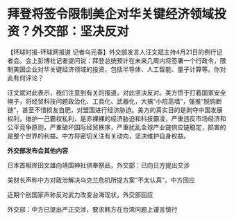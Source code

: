 # 拜登将签令限制美企对华关键经济领域投资？外交部：坚决反对

【环球时报-环球网报道
记者乌元春】外交部发言人汪文斌主持4月21日的例行记者会。会上彭博社记者提问说：拜登总统预计在未来几周内将签署一个行政令，限制美国企业对华关键经济领域的投资，包括半导体、人工智能、量子计算等。你对此有何评论？

汪文斌对此表示，我们注意到有关的报道，对此坚决反对。美方惯于打着国家安全幌子，将经贸科技问题政治化、工具化、武器化，大搞“小院高墙”，强推“脱钩断链”，甚至不惜损友自肥，对盟国进行经济胁迫。美方的真实目的是剥夺中国发展权利，维护一己霸权私利，是赤裸裸的经济胁迫和科技霸凌，严重违反市场经济和公平竞争原则，严重破坏国际经贸秩序，严重扰乱全球产业链供应链稳定，损害的是整个世界的利益。中方将密切关注有关动向，坚决维护自身权益。

**外交部发布会其他内容**

日本首相岸田文雄向靖国神社供奉祭品，外交部：已向日方提出交涉

美财长声称中方对政治解决乌克兰危机所提方案“不太认真”，中方回应

近期个别国家声称反对武力改变台海现状，外交部回应

外交部：中方已提出严正交涉，要求韩方在台湾问题上谨言慎行

